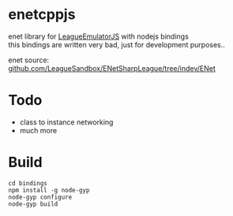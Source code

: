 # enetcppjs

enet library for [LeagueEmulatorJS](https://github.com/Karmel0x/LeagueEmulatorJS) with nodejs bindings  
this bindings are written very bad, just for development purposes..  


enet source:  
[github.com/LeagueSandbox/ENetSharpLeague/tree/indev/ENet](https://github.com/LeagueSandbox/ENetSharpLeague/tree/indev/ENet)


# Todo
- class to instance networking
- much more


# Build
```
cd bindings
npm install -g node-gyp
node-gyp configure
node-gyp build
```
